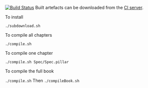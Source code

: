 [![Build Status](https://ci.inria.fr/pharo-contribution/buildStatus/icon?job=BuildingUIWithSpec)](https://ci.inria.fr/pharo-contribution/view/Books/job/BuildingUIWithSpec/) Built artefacts can be downloaded from the [CI server](https://ci.inria.fr/pharo-contribution/view/Books/job/BuildingUIWithSpec/lastSuccessfulBuild/artifact/book-result/).

To install 

`./subdownload.sh`

 To compile all chapters
 
`./compile.sh`
 
 To compile one chapter
 
`./compile.sh Spec/Spec.pillar`
 
 To compile the full book
 
`./compile.sh`
 Then
 `./compileBook.sh`
